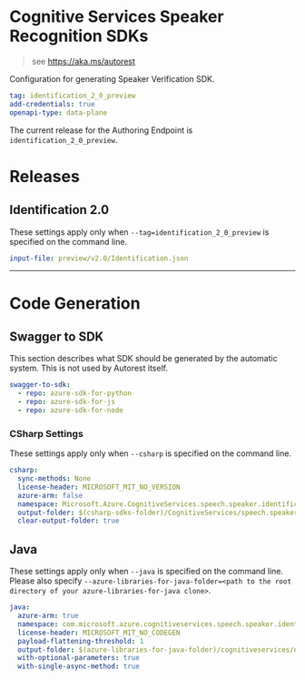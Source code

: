 # Cognitive Services Speaker Recognition SDKs

> see https://aka.ms/autorest

Configuration for generating Speaker Verification SDK.

``` yaml
tag: identification_2_0_preview
add-credentials: true
openapi-type: data-plane
```

The current release for the Authoring Endpoint is `identification_2_0_preview`.

# Releases

## Identification 2.0
These settings apply only when `--tag=identification_2_0_preview` is specified on the command line.

``` yaml $(tag) == 'identification_2_0_preview'
input-file: preview/v2.0/Identification.json
```

---

# Code Generation


## Swagger to SDK

This section describes what SDK should be generated by the automatic system.
This is not used by Autorest itself.

``` yaml $(swagger-to-sdk)
swagger-to-sdk:
  - repo: azure-sdk-for-python
  - repo: azure-sdk-for-js
  - repo: azure-sdk-for-node
```

### CSharp Settings
These settings apply only when `--csharp` is specified on the command line.
``` yaml $(csharp)
csharp:
  sync-methods: None
  license-header: MICROSOFT_MIT_NO_VERSION
  azure-arm: false
  namespace: Microsoft.Azure.CognitiveServices.speech.speaker.identification
  output-folder: $(csharp-sdks-folder)/CognitiveServices/speech.speaker.identification/src/Generated
  clear-output-folder: true
```

## Java

These settings apply only when `--java` is specified on the command line.
Please also specify `--azure-libraries-for-java-folder=<path to the root directory of your azure-libraries-for-java clone>`.

``` yaml $(java)
java:
  azure-arm: true
  namespace: com.microsoft.azure.cognitiveservices.speech.speaker.identification
  license-header: MICROSOFT_MIT_NO_CODEGEN
  payload-flattening-threshold: 1
  output-folder: $(azure-libraries-for-java-folder)/cognitiveservices/data-plane/speech/speaker/identification
  with-optional-parameters: true
  with-single-async-method: true
```
